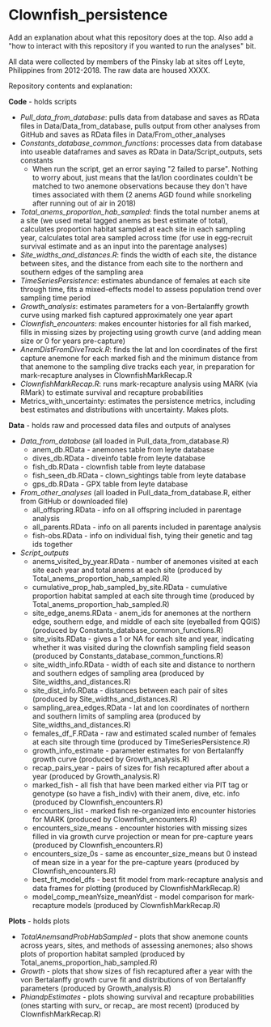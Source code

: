 # Clownfish_persistence

Add an explanation about what this repository does at the top. Also add a "how to interact with this repository if you wanted to run the analyses" bit.

All data were collected by members of the Pinsky lab at sites off Leyte, Philippines from 2012-2018. The raw data are housed XXXX. 

Repository contents and explanation:

**Code** - holds scripts
* *Pull_data_from_database*: pulls data from database and saves as RData files in Data/Data_from_database, pulls output from other analyses from GitHub and saves as RData files in Data/From_other_analyses
* *Constants_database_common_functions*: processes data from database into useable dataframes and saves as RData in Data/Script_outputs, sets constants
  * When run the script, get an error saying "2 failed to parse". Nothing to worry about, just means that the lat/lon coordinates couldn't be matched to two anemone observations because they don't have times associated with them (2 anems AGD found while snorkeling after running out of air in 2018)
* *Total_anems_proportion_hab_sampled*: finds the total number anems at a site (we used metal tagged anems as best estimate of total), calculates proportion habitat sampled at each site in each sampling year, calculates total area sampled across time (for use in egg-recruit survival estimate and as an input into the parentage analyses)
* *Site_widths_and_distances.R*: finds the width of each site, the distance between sites, and the distance from each site to the northern and southern edges of the sampling area
* *TimeSeriesPersistence*: estimates abundance of females at each site through time, fits a mixed-effects model to assess population trend over sampling time period
* *Growth_analysis*: estimates parameters for a von-Bertalanffy growth curve using marked fish captured approximately one year apart
* *Clownfish_encounters*: makes encounter histories for all fish marked, fills in missing sizes by projecting using growth curve (and adding mean size or 0 for years pre-capture)
* *AnemDistFromDiveTrack.R*: finds the lat and lon coordinates of the first capture anemone for each marked fish and the minimum distance from that anemone to the sampling dive tracks each year, in preparation for mark-recapture analyses in ClownfishMarkRecap.R
* *ClownfishMarkRecap.R*: runs mark-recapture analysis using MARK (via RMark) to estimate survival and recapture probabilities
* Metrics_with_uncertainty: estimates the persistence metrics, including best estimates and distributions with uncertainty. Makes plots.

**Data** - holds raw and processed data files and outputs of analyses
* *Data_from_database* (all loaded in Pull_data_from_database.R)
  * anem_db.RData - anemones table from leyte database
  * dives_db.RData - diveinfo table from leyte database
  * fish_db.RData - clownfish table from leyte database
  * fish_seen_db.RData - clown_sightings table from leyte database
  * gps_db.RData - GPX table from leyte database
* *From_other_analyses* (all loaded in Pull_data_from_database.R, either from GitHub or downloaded file)
  * all_offspring.RData - info on all offspring included in parentage analysis 
  * all_parents.RData - info on all parents included in parentage analysis 
  * fish-obs.RData - info on individual fish, tying their genetic and tag ids together 
* *Script_outputs*
  * anems_visited_by_year.RData - number of anemones visited at each site each year and total anems at each site (produced by Total_anems_proportion_hab_sampled.R)
  * cumulative_prop_hab_sampled_by_site.RData - cumulative proportion habitat sampled at each site through time (produced by Total_anems_proportion_hab_sampled.R)
  * site_edge_anems.RData - anem_ids for anemones at the northern edge, southern edge, and middle of each site (eyeballed from QGIS) (produced by Constants_database_common_functions.R)
  * site_visits.RData - gives a 1 or NA for each site and year, indicating whether it was visited during the clownfish sampling field season (produced by Constants_database_common_functions.R)
  * site_width_info.RData - width of each site and distance to northern and southern edges of sampling area (produced by Site_widths_and_distances.R)
  * site_dist_info.RData - distances between each pair of sites (produced by Site_widths_and_distances.R)
  * sampling_area_edges.RData - lat and lon coordinates of northern and southern limits of sampling area (produced by Site_widths_and_distances.R)
  * females_df_F.RData - raw and estimated scaled number of females at each site through time (produced by TimeSeriesPersistence.R)
  * growth_info_estimate - parameter estimates for von Bertalanffy growth curve (produced by Growth_analysis.R)
  * recap_pairs_year - pairs of sizes for fish recaptured after about a year (produced by Growth_analysis.R)
  * marked_fish - all fish that have been marked either via PIT tag or genotype (so have a fish_indiv) with their anem, dive, etc. info (produced by Clownfish_encounters.R)
  * encounters_list - marked fish re-organized into encounter histories for MARK (produced by Clownfish_encounters.R)
  * encounters_size_means - encounter histories with missing sizes filled in via growth curve projection or mean for pre-capture years (produced by Clownfish_encounters.R)
  * encounters_size_0s - same as encounter_size_means but 0 instead of mean size in a year for the pre-capture years (produced by Clownfish_encounters.R)
  * best_fit_model_dfs - best fit model from mark-recapture analysis and data frames for plotting (produced by ClownfishMarkRecap.R)
  * model_comp_meanYsize_meanYdist - model comparison for mark-recapture models (produced by ClownfishMarkRecap.R)

**Plots** - holds plots
* *TotalAnemsandProbHabSampled* - plots that show anemone counts across years, sites, and methods of assessing anemones; also shows plots of proportion habitat sampled (produced by Total_anems_proportion_hab_sampled.R)
* *Growth* - plots that show sizes of fish recaptured after a year with the von Bertalanffy growth curve fit and distributions of von Bertalanffy parameters (produced by Growth_analysis.R)
* *PhiandpEstimates* - plots showing survival and recapture probabilities (ones starting with surv_ or recap_ are most recent) (produced by ClownfishMarkRecap.R)

